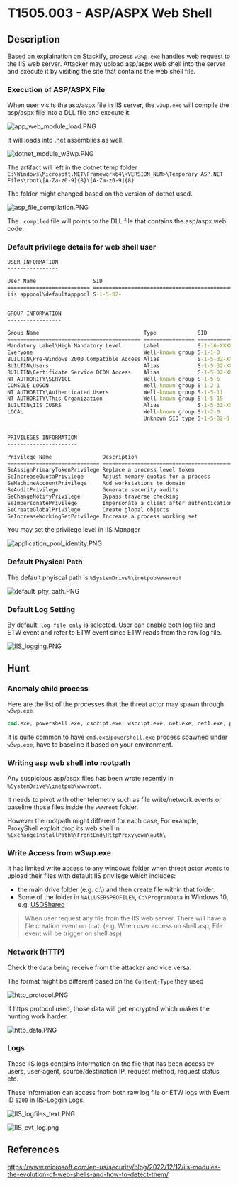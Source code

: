 # T1505.003 - ASP/ASPX Web Shell

## Description

Based on explaination on Stackify, process `w3wp.exe` handles web request to the IIS web server. Attacker may upload asp/aspx web shell into the server and execute it by visiting the site that contains the web shell file.

### Execution of ASP/ASPX File

When user visits the asp/aspx file in IIS server, the `w3wp.exe` will compile the asp/aspx file into a DLL file and execute it.

![app_web_module_load.PNG](./Images_T1505.003/app_web_module_load.PNG)

It will loads into .net assemblies as well.

![dotnet_module_w3wp.PNG](./Images_T1505.003/dotnet_module_w3wp.PNG)

The artifact will left in the dotnet temp folder `C:\Windows\Microsoft.NET\Framework64\<VERSION_NUM>\Temporary ASP.NET Files\root\[A-Za-z0-9]{8}\[A-Za-z0-9]{8}`

The folder might changed based on the version of dotnet used.

![asp_file_compilation.PNG](./Images_T1505.003/asp_file_compilation.PNG)

The `.compiled` file will points to the DLL file that contains the asp/aspx web code.

### Default privilege details for web shell user

```cmd
USER INFORMATION
----------------

User Name                  SID                                                          
========================== =============================================================
iis apppool\defaultapppool S-1-5-82-


GROUP INFORMATION
-----------------

Group Name                                 Type             SID          Attributes                                        
========================================== ================ ============ ==================================================
Mandatory Label\High Mandatory Level       Label            S-1-16-XXXX                                                   
Everyone                                   Well-known group S-1-1-0      Mandatory group, Enabled by default, Enabled group
BUILTIN\Pre-Windows 2000 Compatible Access Alias            S-1-5-32-XXX Mandatory group, Enabled by default, Enabled group
BUILTIN\Users                              Alias            S-1-5-32-XXX Mandatory group, Enabled by default, Enabled group
BUILTIN\Certificate Service DCOM Access    Alias            S-1-5-32-XXX Mandatory group, Enabled by default, Enabled group
NT AUTHORITY\SERVICE                       Well-known group S-1-5-6      Mandatory group, Enabled by default, Enabled group
CONSOLE LOGON                              Well-known group S-1-2-1      Mandatory group, Enabled by default, Enabled group
NT AUTHORITY\Authenticated Users           Well-known group S-1-5-11     Mandatory group, Enabled by default, Enabled group
NT AUTHORITY\This Organization             Well-known group S-1-5-15     Mandatory group, Enabled by default, Enabled group
BUILTIN\IIS_IUSRS                          Alias            S-1-5-32-XXX Mandatory group, Enabled by default, Enabled group
LOCAL                                      Well-known group S-1-2-0      Mandatory group, Enabled by default, Enabled group
                                           Unknown SID type S-1-5-82-0   Mandatory group, Enabled by default, Enabled group


PRIVILEGES INFORMATION
----------------------

Privilege Name                Description                               State   
============================= ========================================= ========
SeAssignPrimaryTokenPrivilege Replace a process level token             Disabled
SeIncreaseQuotaPrivilege      Adjust memory quotas for a process        Disabled
SeMachineAccountPrivilege     Add workstations to domain                Disabled
SeAuditPrivilege              Generate security audits                  Disabled
SeChangeNotifyPrivilege       Bypass traverse checking                  Enabled 
SeImpersonatePrivilege        Impersonate a client after authentication Enabled 
SeCreateGlobalPrivilege       Create global objects                     Enabled 
SeIncreaseWorkingSetPrivilege Increase a process working set            Disabled
```

You may set the privilege level in IIS Manager

![application_pool_identity.PNG](./Images_T1505.003/application_pool_identity.PNG)

### Default Physical Path

The default phyiscal path is `%SystemDrive%\inetpub\wwwroot`

![default_phy_path.PNG](./Images_T1505.003/default_phy_path.PNG)

### Default Log Setting

By default, `log file only` is selected. User can enable both log file and ETW event and refer to ETW event since ETW reads from the raw log file.

![IIS_logging.PNG](./Images_T1505.003/IIS_logging.PNG)

## Hunt

### Anomaly child process

Here are the list of the processes that the threat actor may spawn through `w3wp.exe`

```cmd
cmd.exe, powershell.exe, cscript.exe, wscript.exe, net.exe, net1.exe, ping.exe, whoami.exe
```

It is quite common to have `cmd.exe`/`powershell.exe` process spawned under `w3wp.exe`, have to baseline it based on your environment.

### Writing asp web shell into rootpath

Any suspicious asp/aspx files has been wrote recently in `%SystemDrive%\inetpub\wwwroot`.

It needs to pivot with other telemetry such as file write/network events or baseline those files inside the `wwwroot` folder.

However the rootpath might different for each case, For example, ProxyShell exploit drop its web shell in `%ExchangeInstallPath%\FrontEnd\HttpProxy\owa\auth\`

### Write Access from w3wp.exe

It has limited write access to any windows folder when threat actor wants to upload their files with default IIS privilege which includes:

- the main drive folder (e.g. c:\\) and then create file within that folder.
- Some of the folder in `%ALLUSERSPROFILE%`, `C:\ProgramData` in Windows 10, e.g. [USOShared](https://forums.tomshardware.com/threads/anyone-know-whats-usoprivate-usoshared-is.2782860/)

> When user request any file from the IIS web server. There will have a file creation event on that. (e.g. When user access on shell.asp, File event will be trigger on shell.asp)

### Network (HTTP)

Check the data being receive from the attacker and vice versa.

The format might be different based on the `Content-Type` they used

![http_protocol.PNG](./Images_T1505.003/http_protocol.PNG)

If https protocol used, those data will get encrypted which makes the hunting work harder.

![http_data.PNG](./Images_T1505.003/http_data.PNG)

### Logs

These IIS logs contains information on the file that has been access by users, user-agent, source/destination IP, request method, request status etc.

These information can access from both raw log file or ETW logs with Event ID `6200` in IIS-Loggin Logs.

![IIS_logfiles_text.PNG](./Images_T1505.003/IIS_logfiles_text.PNG)

![IIS_evt_log.png](./Images_T1505.003/IIS_evt_log.png)

## References

<https://www.microsoft.com/en-us/security/blog/2022/12/12/iis-modules-the-evolution-of-web-shells-and-how-to-detect-them/>